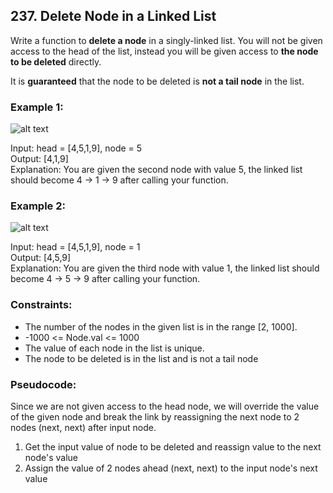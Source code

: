 ## 237. Delete Node in a Linked List

Write a function to **delete a node** in a singly-linked list. You will not be given access to the head of the list, instead you will be given access to **the node to be deleted** directly.

It is **guaranteed** that the node to be deleted is **not a tail node** in the list.

### Example 1:
![alt text](https://assets.leetcode.com/uploads/2020/09/01/node1.jpg "Image 1") 

Input: head = [4,5,1,9], node = 5\
Output: [4,1,9]\
Explanation: You are given the second node with value 5, the linked list should become 4 -> 1 -> 9 after calling your function.

### Example 2:
![alt text](https://assets.leetcode.com/uploads/2020/09/01/node2.jpg "Image 2")

Input: head = [4,5,1,9], node = 1\
Output: [4,5,9]\
Explanation: You are given the third node with value 1, the linked list should become 4 -> 5 -> 9 after calling your function.

### Constraints:

- The number of the nodes in the given list is in the range [2, 1000].
- -1000 <= Node.val <= 1000
- The value of each node in the list is unique.
- The node to be deleted is in the list and is not a tail node

### Pseudocode:

Since we are not given access to the head node, we will 
override the value of the given node and break the link by 
reassigning the next node to 2 nodes (next, next) after input node.
1. Get the input value of node to be deleted and reassign value to the next node's value
2. Assign the value of 2 nodes ahead (next, next) to the input node's next value